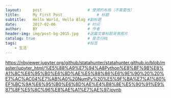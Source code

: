 ```yaml
---
layout:     post   				    # 使用的布局（不需要改）
title:      My First Post 				# 标题 
subtitle:   Hello World, Hello Blog #副标题
date:       2017-02-06 				# 时间
author:     BY 						# 作者
header-img: img/post-bg-2015.jpg 	#这篇文章标题背景图片
catalog: true 						# 是否归档
tags:								#标签
    - 生活
---
```


<https://nbviewer.jupyter.org/github/statahunter/statahunter.github.io/blob/master/jupyter_html/%E5%88%A9%E7%94%A8Python%E8%BF%9B%E8%A1%8C%E6%95%B0%E6%8D%AE%E5%88%86%E6%9E%90%20%20%E7%AC%AC04%E7%AB%A0%20NumPy%20%E5%9F%BA%E7%A1%80%EF%BC%9A%E6%95%B0%E6%8D%AE%E4%B8%8E%E5%90%91%E9%87%8F%E5%8C%96%E8%AE%A1%E7%AE%97.ipynb>
